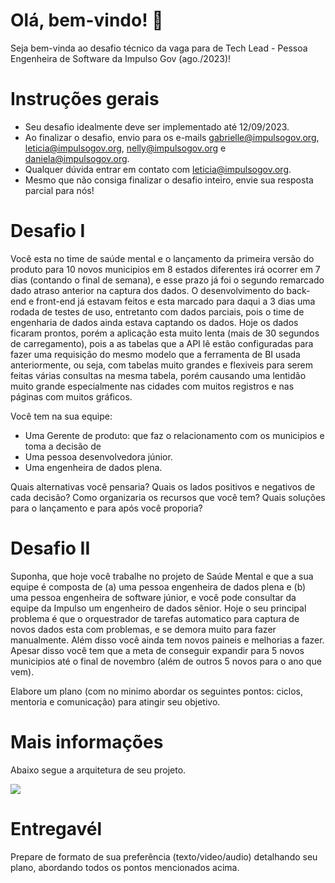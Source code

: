 # Olá, bem-vindo! 🖖
Seja bem-vinda ao desafio técnico da vaga para de Tech Lead - Pessoa Engenheira de Software da Impulso Gov (ago./2023)!

# Instruções gerais
- Seu desafio idealmente deve ser implementado até 12/09/2023.
- Ao finalizar o desafio, envio para os e-mails gabrielle@impulsogov.org, leticia@impulsogov.org, nelly@impulsogov.org e daniela@impulsogov.org.
- Qualquer dúvida entrar em contato com leticia@impulsogov.org.
- Mesmo que não consiga finalizar o desafio inteiro, envie sua resposta parcial para nós!

# Desafio I

Você esta no time de saúde mental e o lançamento da primeira versão do produto para 10 novos municipios em 8 estados diferentes irá ocorrer em 7 dias (contando o final de semana), e esse prazo já foi o segundo remarcado dado atraso anterior na captura dos dados. O desenvolvimento do back-end e front-end já estavam feitos e esta marcado para daqui a 3 dias uma rodada de testes de uso, entretanto com dados parciais, pois o time de engenharia de dados ainda estava captando os dados. Hoje os dados ficaram prontos, porém a aplicação esta muito lenta (mais de 30 segundos de carregamento), pois a as tabelas que a API lê estão configuradas para fazer uma requisição do mesmo modelo que a ferramenta de BI usada anteriormente, ou seja, com tabelas muito grandes e flexiveis para serem feitas várias consultas na mesma tabela, porém causando uma lentidão muito grande especialmente nas cidades com muitos registros e nas páginas com muitos gráficos.

Você tem na sua equipe:
- Uma Gerente de produto: que faz o relacionamento com os municipios e toma a decisão de 
- Uma pessoa desenvolvedora júnior.
- Uma engenheira de dados plena.

Quais alternativas você pensaria? Quais os lados positivos e negativos de cada decisão? Como organizaria os recursos que você tem? Quais soluções para o lançamento e para após você proporia?


# Desafio II

Suponha, que hoje você trabalhe no projeto de Saúde Mental e que a sua equipe é composta de (a) uma pessoa engenheira de dados plena e (b) uma pessoa engenheira de software júnior, e você pode consultar da equipe da Impulso um engenheiro de dados sênior. Hoje o seu principal problema é que o orquestrador de tarefas automatico para captura de novos dados esta com problemas, e se demora muito para fazer manualmente. Além disso você ainda tem novos paineis e melhorias a fazer. Apesar disso você tem que a meta de conseguir expandir para 5 novos municipios até o final de novembro (além de outros 5 novos para o ano que vem).

Elabore um plano (com no minimo abordar os seguintes pontos: ciclos, mentoria e comunicação) para atingir seu objetivo. 


# Mais informações

Abaixo segue a arquitetura de seu projeto.

<img src="https://github.com/ImpulsoGov/desafios-processos-seletivos/blob/main/20230830_TechLeadEngenhariadeSoftwareSM/Documenta%C3%A7%C3%B5es%20-%20Fluxo%20Publicos%20para%20Embarque%20(1).jpg?raw=true"> 


# Entregavél
Prepare de formato de sua preferência (texto/video/audio) detalhando seu plano, abordando todos os pontos mencionados acima.
